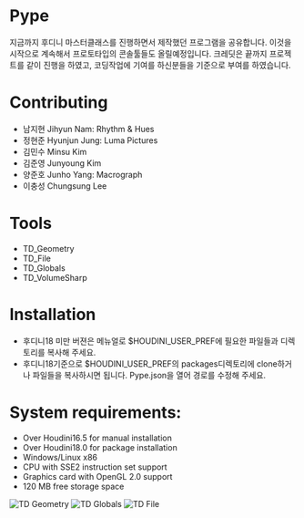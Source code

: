 # Pype
지금까지 후디니 마스터클래스를 진행하면서 제작했던 프로그램을 공유합니다. 이것을 시작으로 계속해서 프로토타입의 콘솔툴들도 올릴예정입니다. 크레딧은 끝까지 프로젝트를 같이 진행을 하였고, 코딩작업에 기여를 하신분들을 기준으로 부여를 하였습니다. 

# Contributing
* 남지현 Jihyun Nam: Rhythm & Hues
* 정현준 Hyunjun Jung: Luma Pictures
* 김민수 Minsu Kim
* 김준영 Junyoung Kim
* 양준호 Junho Yang: Macrograph
* 이충성 Chungsung Lee

# Tools
* TD_Geometry
* TD_File
* TD_Globals
* TD_VolumeSharp

# Installation
* 후디니18 미만 버젼은 메뉴얼로 $HOUDINI_USER_PREF에 필요한 파일들과 디렉토리를 복사해 주세요.
* 후디니18기준으로 $HOUDINI_USER_PREF의 packages디렉토리에 clone하거나 파일들을 복사하시면 됩니다. Pype.json을 열어 경로를 수정해 주세요.

# System requirements:
* Over Houdini16.5 for manual installation
* Over Houdini18.0 for package installation
* Windows/Linux x86
* CPU with SSE2 instruction set support
* Graphics card with OpenGL 2.0 support
* 120 MB free storage space

![TD Geometry](http://www.houdini.co.kr/images/easyblog_articles/1076/b2ap3_large_Credits1.png)
![TD Globals](http://www.houdini.co.kr/images/easyblog_articles/1076/b2ap3_large_Credits2.png)
![TD File](http://www.houdini.co.kr/images/easyblog_articles/1076/b2ap3_large_Credits3.png)

